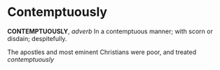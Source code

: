 # Contemptuously

**CONTEMPTUOUSLY**, _adverb_ In a contemptuous manner; with scorn or disdain; despitefully.

The apostles and most eminent Christians were poor, and treated _contemptuously_